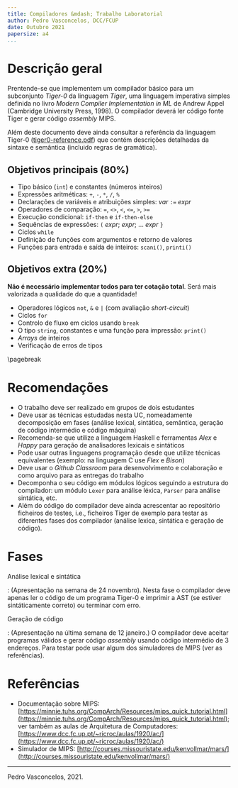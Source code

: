 ```yaml
---
title: Compiladores &mdash; Trabalho Laboratorial
author: Pedro Vasconcelos, DCC/FCUP
date: Outubro 2021 
papersize: a4
...
```


# Descrição geral

Prentende-se que implementem um compilador básico para um subconjunto
*Tiger-0*
da linguagem *Tiger*, uma linguagem imperativa simples definida
no livro *Modern Compiler Implementation in ML* de Andrew Appel 
(Cambridge University Press, 1998).
O compilador deverá ler código fonte Tiger e gerar
código *assembly* MIPS.

Além deste documento deve ainda consultar a referência da linguagem Tiger-0
([tiger0-reference.pdf](tiger0-reference.pdf)) que contém descrições
detalhadas da sintaxe e semântica (incluido regras de gramática).

## Objetivos principais (80%)

* Tipo básico (`int`) e constantes (números inteiros)
* Expressões aritméticas: `+`, `-`, `*`, `/`,  `%` 
* Declarações de variáveis e atribuições simples: *var* `:=` *expr*
* Operadores de comparação: `=`, `<>`, `<`, `<=`, `>`, `>=`
* Execução condicional: `if-then` e `if-then-else`
* Sequências de expressões: `(` *expr*; *expr*; $\ldots$ *expr* `}`
* Ciclos `while` 
* Definição de funções com argumentos e retorno de valores
* Funções para entrada e saída de inteiros: `scani()`, `printi()`

## Objetivos extra (20%)

**Não é necessário implementar todos para ter cotação total**. 
Será mais valorizada a qualidade do que a quantidade!

* Operadores lógicos `not`, `&` e `|` (com avaliação *short-circuit*)
* Ciclos `for`
* Controlo de fluxo em ciclos usando `break` 
* O tipo `string`, constantes e uma função para impressão: `print()`
* *Arrays* de inteiros
* Verificação de erros de tipos

\pagebreak

# Recomendações

* O trabalho deve ser realizado em grupos de dois estudantes
* Deve usar as técnicas estudadas nesta UC, nomeadamente
  decomposição em fases (análise lexical, sintática, semântica,
  geração de código intermédio e código máquina)
* Recomenda-se que utilize a linguagem Haskell e ferramentas *Alex* e
  *Happy* para geração de analisadores lexicais e sintáticos
* Pode usar outras linguagens programação desde que 
  utilize técnicas equivalentes (exemplo: na linguagem C use *Flex* e *Bison*)
* Deve usar o *Github Classroom* para desenvolvimento e colaboração e
  como arquivo para as entregas do trabalho
* Decomponha o seu código em módulos lógicos seguindo a estrutura
  do compilador: um módulo `Lexer` para análise léxica,
  `Parser` para análise sintática, etc.
* Além do código do compilador deve ainda acrescentar ao repositório
  ficheiros de testes, i.e., ficheiros Tiger de exemplo para
  testar as diferentes fases dos compilador
  (análise lexica, sintática e geração de código).

  

# Fases

Análise lexical e sintática

:   (Apresentação na semana de 24 novembro).  Nesta fase o compilador deve apenas
    ler o código de um programa Tiger-0 e imprimir a AST (se estiver sintáticamente
    correto) ou terminar com erro.
   
Geração de código

:   (Apresentação na última semana de 12 janeiro.)  O compilador
	deve aceitar programas válidos e gerar código *assembly* usando
	código intermédio de 3 endereços. Para testar pode usar algum dos
	simuladores de MIPS (ver as referências).

# Referências

* Documentação sobre MIPS: [https://minnie.tuhs.org/CompArch/Resources/mips_quick_tutorial.html](https://minnie.tuhs.org/CompArch/Resources/mips_quick_tutorial.html); ver também as aulas de Arquitetura de Computadores:
[https://www.dcc.fc.up.pt/~ricroc/aulas/1920/ac/](https://www.dcc.fc.up.pt/~ricroc/aulas/1920/ac/)
* Simulador de MIPS: 
  [http://courses.missouristate.edu/kenvollmar/mars/](http://courses.missouristate.edu/kenvollmar/mars/)

---

Pedro Vasconcelos, 2021.
